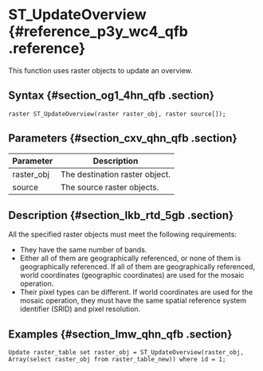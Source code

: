 # S​T\_UpdateOverview {#reference_p3y_wc4_qfb .reference}

This function uses raster objects to update an overview.

## Syntax {#section_og1_4hn_qfb .section}

```
raster ST_UpdateOverview(raster raster_obj, raster source[]);
```

## Parameters {#section_cxv_qhn_qfb .section}

|Parameter|Description|
|---------|-----------|
|raster\_obj|The destination raster object.|
|source|The source raster objects.|

## Description {#section_lkb_rtd_5gb .section}

All the specified raster objects must meet the following requirements:

-   They have the same number of bands.
-   Either all of them are geographically referenced, or none of them is geographically referenced. If all of them are geographically referenced, world coordinates \(geographic coordinates\) are used for the mosaic operation.
-   Their pixel types can be different. If world coordinates are used for the mosaic operation, they must have the same spatial reference system identifier \(SRID\) and pixel resolution.

## Examples {#section_lmw_qhn_qfb .section}

```
Update raster_table set raster_obj = ST_UpdateOverview(raster_obj, Array(select raster_obj from raster_table_new)) where id = 1;
```


